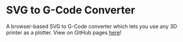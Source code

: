 # SVG to G-Code Converter
A browser-based SVG to G-Code converter which lets you use any 3D printer as a plotter.
View on GitHub pages [here](https://kewlkris.github.io/svg-to-gcode/)!
